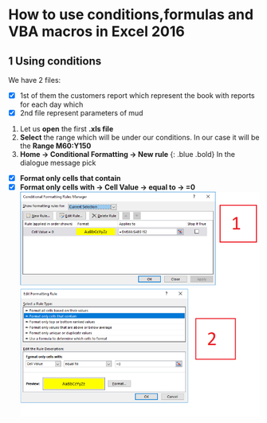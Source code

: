 # How to use conditions,formulas and VBA macros in Excel 2016
## 1 Using conditions
We have 2 files: 
- [x] 1st of them the customers report which represent the book with reports for each day which
- [x] 2nd file represent parameters of mud
1) Let us **open** the first **.xls file**
2) **Select** the range which will be under our conditions. In our case it will be the **Range M60:Y150**
3) **Home -> Conditional Formatting -> New rule**
{: .blue .bold}
In the dialogue message pick 
- [x] **Format only cells that contain**
- [x] **Format only cells with -> Cell Value -> equal to -> =0**
![Screen #1](https://github.com/DrShams/vba/blob/main/Step1_paint_empty_cells.png)
